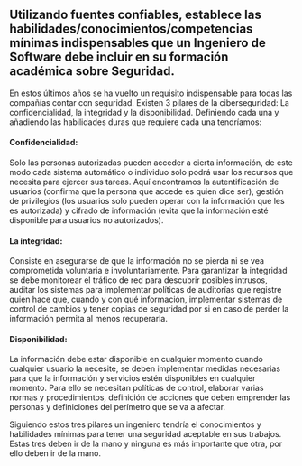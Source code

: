 ## Utilizando fuentes confiables, establece las habilidades/conocimientos/competencias mínimas indispensables que un Ingeniero de Software debe incluir en su formación académica sobre Seguridad.
En estos últimos años se ha vuelto un requisito indispensable para todas las compañías contar con seguridad. Existen 3 pilares de la ciberseguridad: La confidencialidad, la integridad y la disponibilidad. Definiendo cada una y añadiendo las habilidades duras que requiere cada una tendríamos:
#### Confidencialidad: 
Solo las personas autorizadas pueden acceder a cierta información, de este modo cada sistema automático o individuo solo podrá usar los recursos que necesita para ejercer sus tareas. Aquí encontramos la autentificación de usuarios (confirma que la persona que accede es quien dice ser), gestión de privilegios (los usuarios solo pueden operar con la información que les es autorizada) y cifrado de información (evita que la información esté disponible para usuarios no autorizados). 
#### La integridad:
Consiste en asegurarse de que la información no se pierda ni se vea comprometida voluntaria e involuntariamente. Para garantizar la integridad se debe monitorear el tráfico de red para descubrir posibles intrusos, auditar los sistemas para implementar políticas de auditorías que registre quien hace que, cuando y con qué información, implementar sistemas de control de cambios y tener copias de seguridad por si en caso de perder la información permita al menos recuperarla. 
#### Disponibilidad: 
La información debe estar disponible en cualquier momento cuando cualquier usuario la necesite, se deben implementar medidas necesarias para que la información y servicios estén disponibles en cualquier momento. Para ello se necesitan políticas de control, elaborar varias normas y procedimientos, definición de acciones que deben emprender las personas y definiciones del perímetro que se va a afectar.

Siguiendo estos tres pilares un ingeniero tendría el conocimientos y habilidades mínimas para tener una seguridad aceptable en sus trabajos. Estas tres deben ir de la mano y ninguna es más importante que otra, por ello deben ir de la mano. 
